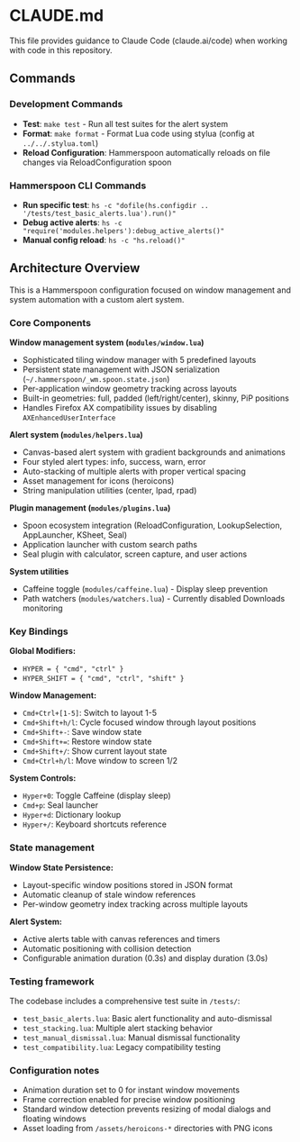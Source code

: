 # CLAUDE.md

This file provides guidance to Claude Code (claude.ai/code) when working with code in this repository.

## Commands

### Development Commands
- **Test**: `make test` - Run all test suites for the alert system
- **Format**: `make format` - Format Lua code using stylua (config at `../../.stylua.toml`)
- **Reload Configuration**: Hammerspoon automatically reloads on file changes via ReloadConfiguration spoon

### Hammerspoon CLI Commands
- **Run specific test**: `hs -c "dofile(hs.configdir .. '/tests/test_basic_alerts.lua').run()"`
- **Debug active alerts**: `hs -c "require('modules.helpers'):debug_active_alerts()"`
- **Manual config reload**: `hs -c "hs.reload()"`

## Architecture Overview

This is a Hammerspoon configuration focused on window management and system automation with a custom alert system.

### Core Components

**Window management system (`modules/window.lua`)**
- Sophisticated tiling window manager with 5 predefined layouts
- Persistent state management with JSON serialization (`~/.hammerspoon/_wm.spoon.state.json`)
- Per-application window geometry tracking across layouts
- Built-in geometries: full, padded (left/right/center), skinny, PiP positions
- Handles Firefox AX compatibility issues by disabling `AXEnhancedUserInterface`

**Alert system (`modules/helpers.lua`)**
- Canvas-based alert system with gradient backgrounds and animations
- Four styled alert types: info, success, warn, error
- Auto-stacking of multiple alerts with proper vertical spacing
- Asset management for icons (heroicons)
- String manipulation utilities (center, lpad, rpad)

**Plugin management (`modules/plugins.lua`)**
- Spoon ecosystem integration (ReloadConfiguration, LookupSelection, AppLauncher, KSheet, Seal)
- Application launcher with custom search paths
- Seal plugin with calculator, screen capture, and user actions

**System utilities**
- Caffeine toggle (`modules/caffeine.lua`) - Display sleep prevention
- Path watchers (`modules/watchers.lua`) - Currently disabled Downloads monitoring

### Key Bindings

**Global Modifiers:**
- `HYPER = { "cmd", "ctrl" }`
- `HYPER_SHIFT = { "cmd", "ctrl", "shift" }`

**Window Management:**
- `Cmd+Ctrl+[1-5]`: Switch to layout 1-5
- `Cmd+Shift+h/l`: Cycle focused window through layout positions
- `Cmd+Shift+-`: Save window state
- `Cmd+Shift+=`: Restore window state
- `Cmd+Shift+/`: Show current layout state
- `Cmd+Ctrl+h/l`: Move window to screen 1/2

**System Controls:**
- `Hyper+0`: Toggle Caffeine (display sleep)
- `Cmd+p`: Seal launcher
- `Hyper+d`: Dictionary lookup
- `Hyper+/`: Keyboard shortcuts reference

### State management

**Window State Persistence:**
- Layout-specific window positions stored in JSON format
- Automatic cleanup of stale window references
- Per-window geometry index tracking across multiple layouts

**Alert System:**
- Active alerts table with canvas references and timers
- Automatic positioning with collision detection
- Configurable animation duration (0.3s) and display duration (3.0s)

### Testing framework

The codebase includes a comprehensive test suite in `/tests/`:
- `test_basic_alerts.lua`: Basic alert functionality and auto-dismissal
- `test_stacking.lua`: Multiple alert stacking behavior
- `test_manual_dismissal.lua`: Manual dismissal functionality
- `test_compatibility.lua`: Legacy compatibility testing

### Configuration notes

- Animation duration set to 0 for instant window movements
- Frame correction enabled for precise window positioning
- Standard window detection prevents resizing of modal dialogs and floating windows
- Asset loading from `/assets/heroicons-*` directories with PNG icons
